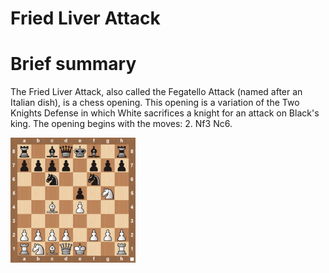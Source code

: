 
Fried Liver Attack
==================

# Brief summary


The Fried Liver Attack, also called the Fegatello Attack (named after an Italian dish), is a chess opening. This opening is a variation of the Two Knights Defense in which White sacrifices a knight for an attack on Black's king. The opening begins with the moves: 2. Nf3 Nc6.

<img src="../img/Fried Liver Attack.jpg" width="200"/>